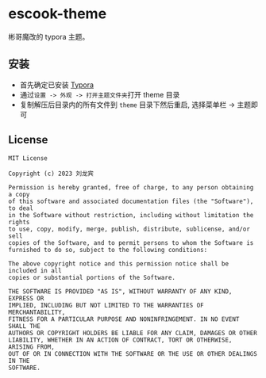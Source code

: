 # escook-theme

彬哥魔改的 typora 主题。

## 安装

-  首先确定已安装 [Typora](https://typora.io/)
-  通过`设置 -> 外观 -> 打开主题文件夹`打开 theme 目录
-  复制解压后目录内的所有文件到 `theme` 目录下然后重启, 选择菜单栏 -> 主题即可



## License

```
MIT License

Copyright (c) 2023 刘龙宾

Permission is hereby granted, free of charge, to any person obtaining a copy
of this software and associated documentation files (the "Software"), to deal
in the Software without restriction, including without limitation the rights
to use, copy, modify, merge, publish, distribute, sublicense, and/or sell
copies of the Software, and to permit persons to whom the Software is
furnished to do so, subject to the following conditions:

The above copyright notice and this permission notice shall be included in all
copies or substantial portions of the Software.

THE SOFTWARE IS PROVIDED "AS IS", WITHOUT WARRANTY OF ANY KIND, EXPRESS OR
IMPLIED, INCLUDING BUT NOT LIMITED TO THE WARRANTIES OF MERCHANTABILITY,
FITNESS FOR A PARTICULAR PURPOSE AND NONINFRINGEMENT. IN NO EVENT SHALL THE
AUTHORS OR COPYRIGHT HOLDERS BE LIABLE FOR ANY CLAIM, DAMAGES OR OTHER
LIABILITY, WHETHER IN AN ACTION OF CONTRACT, TORT OR OTHERWISE, ARISING FROM,
OUT OF OR IN CONNECTION WITH THE SOFTWARE OR THE USE OR OTHER DEALINGS IN THE
SOFTWARE.
```